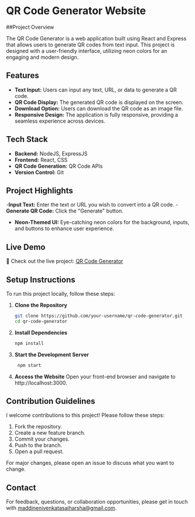 # QR Code Generator Website

##Project Overview

The QR Code Generator is a web application built using React and Express that allows users to generate QR codes from text input. This project is designed with a user-friendly interface, utilizing neon colors for an engaging and modern design.

## Features

- **Text Input:** Users can input any text, URL, or data to generate a QR code.
- **QR Code Display:** The generated QR code is displayed on the screen.
- **Download Option:** Users can download the QR code as an image file.
- **Responsive Design:** The application is fully responsive, providing a seamless experience across devices.

## Tech Stack

- **Backend:** NodeJS, ExpressJS
- **Frontend:** React, CSS
- **QR Code Generation:** QR Code APIs
- **Version Control:** Git

## Project Highlights

-**Input Text:** Enter the text or URL you wish to convert into a QR code.
-**Generate QR Code:** Click the "Generate" button.
- **Neon-Themed UI:** Eye-catching neon colors for the background, inputs, and buttons to enhance user experience.

## Live Demo

🚀 Check out the live project: [QR Code Generator](https://qr-code-generator-harsha.vercel.app/)

## Setup Instructions

To run this project locally, follow these steps:

1. **Clone the Repository**
    ```sh
    git clone https://github.com/your-username/qr-code-generator.git
    cd qr-code-generator

    ```

2. **Install Dependencies**
    ```sh
    npm install
    ```

3. **Start the Development Server**
    ```sh
     npm start  
    ```

4. **Access the Website**
    Open your front-end browser and navigate to http://localhost:3000.

## Contribution Guidelines

I welcome contributions to this project! Please follow these steps:

1. Fork the repository.
2. Create a new feature branch.
3. Commit your changes.
4. Push to the branch.
5. Open a pull request.

For major changes, please open an issue to discuss what you want to change.

## Contact

For feedback, questions, or collaboration opportunities, please get in touch with maddinenivenkatasaiharsha@gmail.com.
